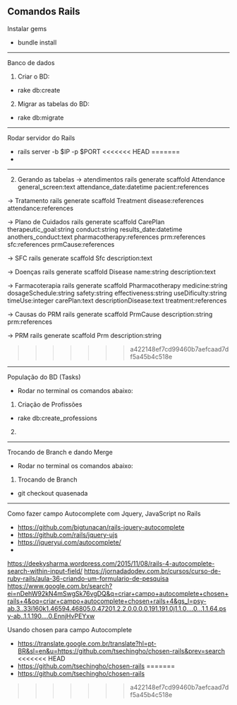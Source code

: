 ## Comandos Rails

Instalar gems
- bundle install

-----------------

Banco de dados
1. Criar o BD:
- rake db:create

2. Migrar as tabelas do BD:
- rake db:migrate

----------------------------

Rodar servidor do Rails
- rails server -b $IP -p $PORT
<<<<<<< HEAD
=======
- 

-----------------------------
2. Gerando as tabelas
-> atendimentos 
rails generate scaffold Attendance general_screen:text attendance_date:datetime pacient:references

-> Tratamento
rails generate scaffold Treatment disease:references attendance:references

-> Plano de Cuidados
rails generate scaffold CarePlan therapeutic_goal:string conduct:string results_date:datetime anothers_conduct:text pharmacotherapy:references prm:references sfc:references prmCause:references 

-> SFC
rails generate scaffold Sfc description:text

-> Doenças
rails generate scaffold Disease name:string description:text

-> Farmacoterapia
rails generate scaffold Pharmacotherapy medicine:string dosageSchedule:string safety:string effectiveness:string useDificulty:string timeUse:integer carePlan:text descriptionDisease:text treatment:references

-> Causas do PRM
rails generate scaffold PrmCause description:string prm:references

-> PRM
rails generate scaffold Prm description:string
>>>>>>> a422148ef7cd99460b7aefcaad7df5a45b4c518e

---------------------------------------------------------------

População do BD (Tasks)

* Rodar no terminal os comandos abaixo:

1. Criação de Profissões
- rake db:create_professions

2. 

----------------------------------
Trocando de Branch e dando Merge

* Rodar no terminal os comandos abaixo:

1. Trocando de Branch

- git checkout quasenada

---------------------------------------------------------------
Como fazer campo Autocomplete com Jquery, JavaScript no Rails

- https://github.com/bigtunacan/rails-jquery-autocomplete
- https://github.com/rails/jquery-ujs
- https://jqueryui.com/autocomplete/
- 
https://deekysharma.wordpress.com/2015/11/08/rails-4-autocomplete-search-within-input-field/
https://jornadadodev.com.br/cursos/curso-de-ruby-rails/aula-36-criando-um-formulario-de-pesquisa
https://www.google.com.br/search?ei=nDehW92kN4mSwgSk76vgDQ&q=criar+campo+autocomplete+chosen+rails+4&oq=criar+campo+autocomplete+chosen+rails+4&gs_l=psy-ab.3..33i160k1.46594.46805.0.47201.2.2.0.0.0.0.191.191.0j1.1.0....0...1.1.64.psy-ab..1.1.190....0.EnnjHvPEYxw


Usando chosen para campo Autocomplete

- https://translate.google.com.br/translate?hl=pt-BR&sl=en&u=https://github.com/tsechingho/chosen-rails&prev=search
<<<<<<< HEAD
- https://github.com/tsechingho/chosen-rails
=======
- https://github.com/tsechingho/chosen-rails
>>>>>>> a422148ef7cd99460b7aefcaad7df5a45b4c518e
